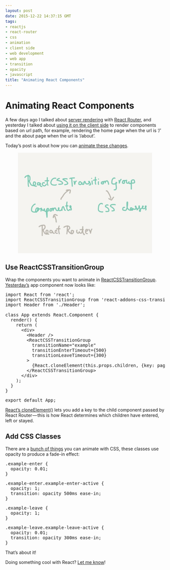 ```yaml
---
layout: post
date: 2015-12-22 14:37:15 GMT
tags:
- reactjs
- react-router
- css
- animation
- client side
- web development
- web app
- transition
- opacity
- javascript
title: "Animating React Components"
---
```

# Animating React Components

<p>A few days ago I talked about <a href="http://arpith.co/post/135499760202/server-rendering-with-react-router">server rendering</a>&nbsp;with <a href="https://github.com/rackt/react-router">React Router</a>, and yesterday I talked about <a href="http://arpith.co/post/135643412857/using-react-router">using it on the client side</a> to render components based on url path, for example, rendering the home page when the url is ‘/’ and the about page when the url is ‘/about’.</p><p>Today’s post is about how you can <a href="https://github.com/rackt/react-router/blob/master/examples/animations/app.js">animate these changes</a>.</p><figure data-orig-width="1200" data-orig-height="900" class="tmblr-full"><img src="/images/bb66a6e9631a70fb6ac50eb5664d182f266d871e2b27eb352a993b2b845f3c31.jpg" data-orig-width="1200" data-orig-height="900"></figure><h2>Use ReactCSSTransitionGroup</h2><p>Wrap the components you want to animate in <a href="https://facebook.github.io/react/docs/animation.html">ReactCSSTransitionGroup</a>. <a href="http://arpith.co/post/135643412857/using-react-router">Yesterday’s</a> app component now looks like:</p><pre>import React from 'react';<br>import ReactCSSTransitionGroup from 'react-addons-css-transition-group';<br>import Header from './Header';<br> &nbsp;<br>class App extends React.Component {<br> &nbsp;render() {<br> &nbsp; &nbsp;return (<br> &nbsp; &nbsp; &nbsp;&lt;div&gt;<br> &nbsp; &nbsp; &nbsp; &nbsp;&lt;Header /&gt;<br> &nbsp; &nbsp; &nbsp; &nbsp;&lt;ReactCSSTransitionGroup<br> &nbsp; &nbsp; &nbsp; &nbsp; &nbsp;transitionName="example"<br> &nbsp; &nbsp; &nbsp; &nbsp; &nbsp;transitionEnterTimeout={500}<br> &nbsp; &nbsp; &nbsp; &nbsp; &nbsp;transitionLeaveTimeout={300}<br> &nbsp; &nbsp; &nbsp; &nbsp;&gt;<br> &nbsp; &nbsp; &nbsp; &nbsp; &nbsp;{React.cloneElement(this.props.children, {key: page})}<br> &nbsp; &nbsp; &nbsp; &nbsp;&lt;/ReactCSSTransitionGroup&gt;<br> &nbsp; &nbsp; &nbsp;&lt;/div&gt;<br> &nbsp; &nbsp;);<br> &nbsp;}<br>}</pre><pre>export default App;</pre><p><a href="https://facebook.github.io/react/docs/clone-with-props.html">React’s cloneElement()</a> lets you add a key to the child component passed by React Router — this is how React determines which children have entered, left or stayed.</p><h2>Add CSS Classes</h2><p>There are a <a href="http://www.html5rocks.com/en/tutorials/speed/high-performance-animations/">bunch of things</a> you can animate with CSS, these classes use opacity to produce a fade-in effect:</p><pre>.example-enter {<br> &nbsp;opacity: 0.01;<br>}</pre><pre>.example-enter.example-enter-active {<br> &nbsp;opacity: 1;<br> &nbsp;transition: opacity 500ms ease-in;<br>}</pre><pre>.example-leave {<br> &nbsp;opacity: 1;<br>}</pre><pre>.example-leave.example-leave-active {<br> &nbsp;opacity: 0.01;<br> &nbsp;transition: opacity 300ms ease-in;<br>}</pre><p>That’s about it!</p><p>Doing something cool with React? <a href="http://twitter.com/arpith">Let me know</a>!</p>
